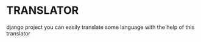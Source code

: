 # TRANSLATOR
django project
you can easily translate some language with the help of this translator
